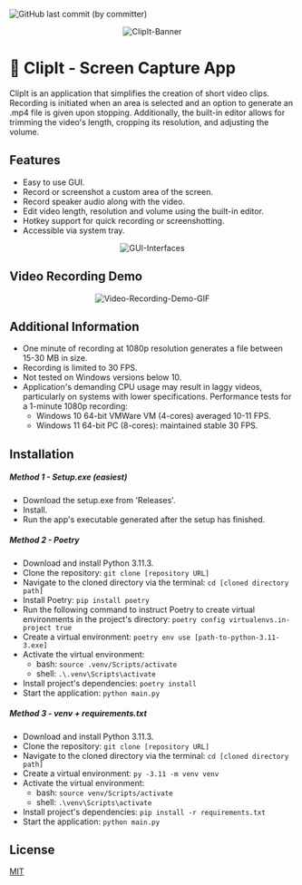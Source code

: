 ![GitHub last commit (by committer)](https://img.shields.io/github/last-commit/ephell/ClipIt-Screen-Capture-App)

<p align="center">
    <img src="https://i.imgur.com/9eWc6ZZ.jpg" alt="ClipIt-Banner">
</p>

# 🎥 ClipIt - Screen Capture App
ClipIt is an application that simplifies the creation of short video clips. Recording is initiated when an area is selected and an option to generate an .mp4 file is given upon stopping. Additionally, the built-in editor allows for trimming the video's length, cropping its resolution, and adjusting the volume.

## Features
- Easy to use GUI.
- Record or screenshot a custom area of the screen.
- Record speaker audio along with the video.
- Edit video length, resolution and volume using the built-in editor.
- Hotkey support for quick recording or screenshotting.
- Accessible via system tray.

<p align="center">
  <img src="https://i.imgur.com/IV5La5Q.jpg" alt="GUI-Interfaces">
</p>

## Video Recording Demo
<p align="center">
  <img src="https://i.imgur.com/dPVCuxm.gif" alt="Video-Recording-Demo-GIF">
</p>

## Additional Information
- One minute of recording at 1080p resolution generates a file between 15-30 MB in size.
- Recording is limited to 30 FPS.
- Not tested on Windows versions below 10.
- Application's demanding CPU usage may result in laggy videos, particularly on systems with lower specifications. Performance tests for a 1-minute 1080p recording:
  - Windows 10 64-bit VMWare VM (4-cores) averaged 10-11 FPS.
  - Windows 11 64-bit PC (8-cores): maintained stable 30 FPS.

## Installation

##### Method 1 - Setup.exe (easiest)
- Download the setup.exe from 'Releases'.
- Install.
- Run the app's executable generated after the setup has finished.

##### Method 2 - Poetry
- Download and install Python 3.11.3.
- Clone the repository: `git clone [repository URL]`
- Navigate to the cloned directory via the terminal: `cd [cloned directory path]`
- Install Poetry: `pip install poetry`
- Run the following command to instruct Poetry to create virtual environments in the project's directory: `poetry config virtualenvs.in-project true`
- Create a virtual environment: `poetry env use [path-to-python-3.11-3.exe]`
- Activate the virtual environment:
  - bash: `source .venv/Scripts/activate`
  - shell: `.\.venv\Scripts\activate`
- Install project's dependencies: `poetry install`
- Start the application: `python main.py`

##### Method 3 - venv + requirements.txt
- Download and install Python 3.11.3.
- Clone the repository: `git clone [repository URL]`
- Navigate to the cloned directory via the terminal: `cd [cloned directory path]`
- Create a virtual environment: `py -3.11 -m venv venv`
- Activate the virtual environment:
  - bash: `source venv/Scripts/activate`
  - shell: `.\venv\Scripts\activate`
- Install project's dependencies: `pip install -r requirements.txt`
- Start the application: `python main.py`

## License
[MIT](https://choosealicense.com/licenses/mit/)
